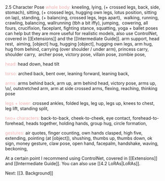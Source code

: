 2.5 Character Pose
<font color=F1ACAB>whole body:</font>
kneeling, lying, (+ crossed legs, back, side, stomach), sitting, (+ crossed legs, hugging own legs, lotus position, sitting on lap), standing, (+ balancing, crossed legs, legs apart), 
walking, running, crawling, balancing, wallrunning (tbh a bit iffy), jumping, 
cowering, all fours, crucifixion, faceplant, fighting stance, squatting,
yoga + ballet poses can help but they are more useful for realistic models, also use ControlNet, covered in [[Extensions]] and the [[Intermediate Guide]].
arm support, head rest, 
aiming, \[object\] hug, hugging \[object\], hugging own legs, arm hug, hug from behind, carrying (over shoulder / under arm), princess carry, shoulder carry, 
archer pose, victory pose, villain pose, zombie pose, 

<font color=F1ACAB>head:</font>
head down, head tilt

<font color=F1ACAB>torso:</font>
arched back, bent over, leaning forward, leaning back, 

<font color=F1ACAB>arms:</font>
arms behind back, arm up, arm behind head, victory pose, arms up, \\o/, outstretched arm, arm at side
crossed arms, flexing, reaching, thinking pose

<font color=F1ACAB>legs + lower:</font>
crossed ankles, folded legs, leg up, legs up, knees to chest, leg lift, standing split, 

<font color=F1ACAB>two+ characters:</font>
back-to-back, cheek-to-cheek, eye contact, forehead-to-forehead, heads together, holding hands, group hug, circle formation,

<font color=F1ACAB>gestures:</font>
air quotes, finger counting, own hands clasped, high five, extending, pointing (at \[object\]), shushing, thumbs up, thumbs down, ok sign, money gesture, claw pose, open hand, facepalm, handshake, waving, beckoning, 

At a certain point I recommend using ControlNet, covered in [[Extensions]] and [[Intermediate Guide]]. You can also use [[4.2 LoRAs|LoRAs]].

Next: [[3. Background]]
